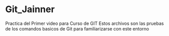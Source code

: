 # Git_Jainner
Practica del Primer video para Curso de GIT
Estos archivos son las pruebas de los comandos basicos de Git para familiarizarse con este entorno
